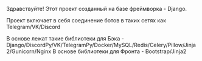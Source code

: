 Здравствуйте!
Этот проект созданный на базе фреймворка - Django. 

Проект включает в себя соединение ботов в таких сетях как Telegram/VK/Discord 


В основе лежат такие библиотеки для Бэка - Django/DiscordPy/VK/TelegramPy/Docker/MySQL/Redis/Celery/Pillow/Jinja2/Gunicorn/Nginx
В основе библиотеки для Фронта - Bootstrap/Jinja2
